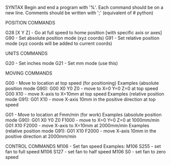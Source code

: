 SYNTAX Begin and end a program with '%'. Each command should be on a new line. Comments should be written with ';' (equivalent of # python)

POSITION COMMANDS

G28 [X Y Z] - Go at full speed to home position [with specific axis or axes] G90 - Set absolute position mode (xyz coords) G91 - Set relative position mode (xyz coords will be added to current coords)

UNITS COMMANDS

G20 - Set inches mode G21 - Set mm mode (use this)

MOVING COMMANDS

G00 - Move to location at top speed (for positioning) Examples (absolute position mode G90): G00 X0 Y0 Z0 - move to X=0 Y=0 Z=0 at top speed G00 X10 - move X-axis to X=10mm at top speed Examples (relative position mode G91): G01 X10 - move X-axis 10mm in the positive direction at top speed

G01 - Move to location at Fmm/min (for work) Examples (absolute position mode G90): G01 X0 Y0 Z0 F1000 - move to X=0 Y=0 Z=0 at 1000mm/min G01 X10 F2000 - move X-axis to X=10mm at 2000mm/min Examples (relative position mode G91): G01 X10 F2000 - move X-axis 10mm in the positive direction at 2000mm/min

CONTROL COMMANDS M106 - Set fan speed Examples: M106 S255 - set fan to full speed M106 S127 - set fan to half speed M106 S0 - set fan to zero speed

